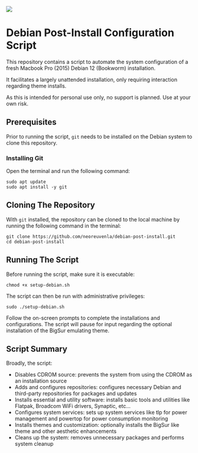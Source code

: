 <img src="https://img.shields.io/badge/Shell_Script-121011?style=for-the-badge&logo=gnu-bash&logoColor=white">

# Debian Post-Install Configuration Script

This repository contains a script to automate the system configuration of a fresh Macbook Pro (2015) Debian 12 (Bookworm) installation. 

It facilitates a largely unattended installation, only requiring interaction regarding theme installs. 

As this is intended for personal use only, no support is planned. Use at your own risk.

## Prerequisites

Prior to running the script, `git` needs to be installed on the Debian system to clone this repository.

### Installing Git

Open the terminal and run the following command:

```
sudo apt update
sudo apt install -y git
```

## Cloning The Repository

With `git` installed, the repository can be cloned to the local machine by running the following command in the terminal:

```
git clone https://github.com/neoreuvenla/debian-post-install.git
cd debian-post-install
```

## Running The Script

Before running the script, make sure it is executable:

```
chmod +x setup-debian.sh
```

The script can then be run with administrative privileges:

```
sudo ./setup-debian.sh
```

Follow the on-screen prompts to complete the installations and configurations. The script will pause for input regarding the optional installation of the BigSur emulating theme.

## Script Summary

Broadly, the script:

* Disables CDROM source: prevents the system from using the CDROM as an installation source
* Adds and configures repositories: configures necessary Debian and third-party repositories for packages and updates
* Installs essential and utility software: installs basic tools and utilities like Flatpak, Broadcom WiFi drivers, Synaptic, etc...
* Configures system services: sets up system services like tlp for power management and powertop for power consumption monitoring
* Installs themes and customization: optionally installs the BigSur like theme and other aesthetic enhancements
* Cleans up the system: removes unnecessary packages and performs system cleanup